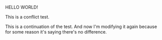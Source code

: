 HELLO WORLD!

This is a conflict test.

This is a continuation of the test. And now I'm modifying it again because for some reason it's saying there's no difference.
